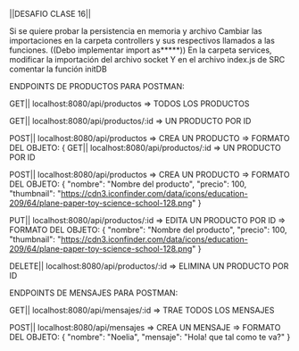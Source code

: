 ||DESAFIO CLASE 16||

Si se quiere probar la persistencia en memoria y archivo 
Cambiar las importaciones en la carpeta controllers y sus respectivos llamados a las funciones. 
((Debo implementar import as*****))
En la carpeta services, modificar la importación del archivo socket 
Y en el archivo index.js de SRC comentar la función initDB

ENDPOINTS DE PRODUCTOS PARA POSTMAN:

GET||   localhost:8080/api/productos  =>  TODOS LOS PRODUCTOS

GET||   localhost:8080/api/productos/:id  =>   UN PRODUCTO POR ID

POST||  localhost:8080/api/productos =>  CREA UN PRODUCTO
=>  FORMATO DEL OBJETO:
{
GET||   localhost:8080/api/productos/:id  =>   UN PRODUCTO POR ID

POST||  localhost:8080/api/productos =>  CREA UN PRODUCTO
=>  FORMATO DEL OBJETO:
{
    "nombre": "Nombre del producto",
    "precio": 100,
    "thumbnail": "https://cdn3.iconfinder.com/data/icons/education-209/64/plane-paper-toy-science-school-128.png"
}

PUT||   localhost:8080/api/productos/:id   => EDITA UN PRODUCTO POR ID
=>  FORMATO DEL OBJETO:
{
    "nombre": "Nombre del producto",
    "precio": 100,
    "thumbnail": "https://cdn3.iconfinder.com/data/icons/education-209/64/plane-paper-toy-science-school-128.png"
}

DELETE||    localhost:8080/api/productos/:id    => ELIMINA UN PRODUCTO POR ID


ENDPOINTS DE MENSAJES PARA POSTMAN:

GET||   localhost:8080/api/mensajes/:id  =>   TRAE TODOS LOS MENSAJES

POST||  localhost:8080/api/mensajes =>  CREA UN MENSAJE
=>  FORMATO DEL OBJETO:
{
    "nombre": "Noelia",
    "mensaje": "Hola! que tal como te va?"
}

